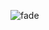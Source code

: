 ![fade](https://github.com/yuankong666/Ultimate-RAT-Collection/assets/128066597/9f72e0d7-826c-43b4-adf0-4daf987d8f78)
